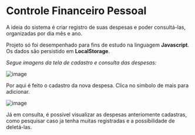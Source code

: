 # Controle Financeiro Pessoal
 
 A ideia do sistema é criar registro de suas despesas e poder consultá-las, organizadas por dia mês e ano. 
 
 Projeto só foi desempenhado para fins de estudo na linguagem **Javascript**. Os dados são persistido em **LocalStorage**.
 
 _Segue imagens da tela de cadastro e consulta das despesas:_
 
 ![image](https://user-images.githubusercontent.com/32379195/84099102-3928d580-a9df-11ea-9ab4-8754a1e40f29.png)
 
 Por aqui é feito o cadastro da nova despesa. Clica no simbolo de mais para adicionar.
 
 
 
 ![image](https://user-images.githubusercontent.com/32379195/84099912-1b5c7000-a9e1-11ea-913e-534dc8ca1b8a.png)
 
 Já em consulta, é possivel visualizar as despesas anteriomente cadastras, como pesquisar caso ja tenha muitas registradas e a       possibilidade de deletá-las. 
 
 

 

 
 
